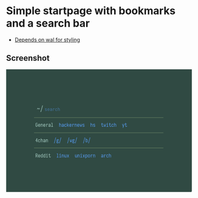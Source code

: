 # Simple startpage with bookmarks and a search bar
- [Depends on wal for styling](https://github.com/dylanaraps/pywal)

## Screenshot

![](screenshot.png)
